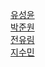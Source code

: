[유성윤](https://github.com/3x-haust)
<br/>
[박준원](https://github.com/nck90)
<br/>
[전유림](https://github.com/yourim08)
<br/>
[지수민](https://github.com/cuzurmyhabit)
